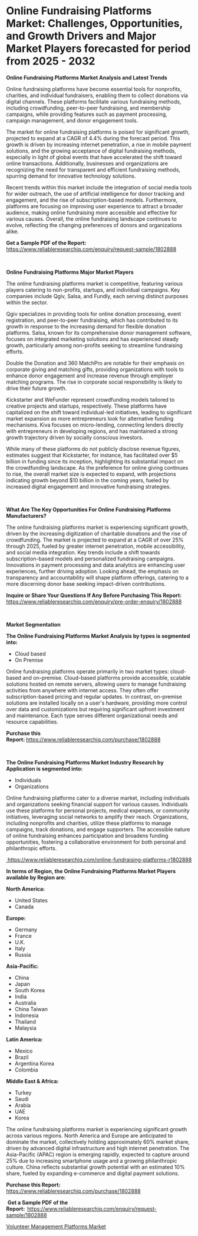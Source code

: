 <p><h1>Online Fundraising Platforms Market: Challenges, Opportunities, and Growth Drivers and Major Market Players forecasted for period from 2025 - 2032</h1></p><p><strong>Online Fundraising Platforms Market Analysis and Latest Trends</strong></p>
<p><p>Online fundraising platforms have become essential tools for nonprofits, charities, and individual fundraisers, enabling them to collect donations via digital channels. These platforms facilitate various fundraising methods, including crowdfunding, peer-to-peer fundraising, and membership campaigns, while providing features such as payment processing, campaign management, and donor engagement tools.</p><p>The market for online fundraising platforms is poised for significant growth, projected to expand at a CAGR of 4.4% during the forecast period. This growth is driven by increasing internet penetration, a rise in mobile payment solutions, and the growing acceptance of digital fundraising methods, especially in light of global events that have accelerated the shift toward online transactions. Additionally, businesses and organizations are recognizing the need for transparent and efficient fundraising methods, spurring demand for innovative technology solutions.</p><p>Recent trends within this market include the integration of social media tools for wider outreach, the use of artificial intelligence for donor tracking and engagement, and the rise of subscription-based models. Furthermore, platforms are focusing on improving user experience to attract a broader audience, making online fundraising more accessible and effective for various causes. Overall, the online fundraising landscape continues to evolve, reflecting the changing preferences of donors and organizations alike.</p></p>
<p><strong>Get a Sample PDF of the Report:&nbsp;</strong> <a href="https://www.reliableresearchiq.com/enquiry/request-sample/1802888?utm_campaign=2761&utm_medium=2&utm_source=Github&utm_content=ia&utm_term=10032025&utm_id=online-fundraising-platforms">https://www.reliableresearchiq.com/enquiry/request-sample/1802888</a></p>
<p>&nbsp;</p>
<p><strong>Online Fundraising Platforms Major Market Players</strong></p>
<p><p>The online fundraising platforms market is competitive, featuring various players catering to non-profits, startups, and individual campaigns. Key companies include Qgiv, Salsa, and Fundly, each serving distinct purposes within the sector.</p><p>Qgiv specializes in providing tools for online donation processing, event registration, and peer-to-peer fundraising, which has contributed to its growth in response to the increasing demand for flexible donation platforms. Salsa, known for its comprehensive donor management software, focuses on integrated marketing solutions and has experienced steady growth, particularly among non-profits seeking to streamline fundraising efforts.</p><p>Double the Donation and 360 MatchPro are notable for their emphasis on corporate giving and matching gifts, providing organizations with tools to enhance donor engagement and increase revenue through employer matching programs. The rise in corporate social responsibility is likely to drive their future growth.</p><p>Kickstarter and WeFunder represent crowdfunding models tailored to creative projects and startups, respectively. These platforms have capitalized on the shift toward individual-led initiatives, leading to significant market expansion as more entrepreneurs look for alternative funding mechanisms. Kiva focuses on micro-lending, connecting lenders directly with entrepreneurs in developing regions, and has maintained a strong growth trajectory driven by socially conscious investors.</p><p>While many of these platforms do not publicly disclose revenue figures, estimates suggest that Kickstarter, for instance, has facilitated over $5 billion in funding since its inception, highlighting its substantial impact on the crowdfunding landscape. As the preference for online giving continues to rise, the overall market size is expected to expand, with projections indicating growth beyond $10 billion in the coming years, fueled by increased digital engagement and innovative fundraising strategies.</p></p>
<p>&nbsp;</p>
<p><strong>What Are The Key Opportunities For Online Fundraising Platforms Manufacturers?</strong></p>
<p><p>The online fundraising platforms market is experiencing significant growth, driven by the increasing digitization of charitable donations and the rise of crowdfunding. The market is projected to expand at a CAGR of over 25% through 2025, fueled by greater internet penetration, mobile accessibility, and social media integration. Key trends include a shift towards subscription-based models and personalized fundraising campaigns. Innovations in payment processing and data analytics are enhancing user experiences, further driving adoption. Looking ahead, the emphasis on transparency and accountability will shape platform offerings, catering to a more discerning donor base seeking impact-driven contributions.</p></p>
<p><strong>Inquire or Share Your Questions If Any Before Purchasing This Report:</strong> <a href="https://www.reliableresearchiq.com/enquiry/pre-order-enquiry/1802888?utm_campaign=2761&utm_medium=2&utm_source=Github&utm_content=ia&utm_term=10032025&utm_id=online-fundraising-platforms">https://www.reliableresearchiq.com/enquiry/pre-order-enquiry/1802888</a></p>
<p>&nbsp;</p>
<p><strong>Market Segmentation</strong></p>
<p><strong>The Online Fundraising Platforms Market Analysis by types is segmented into:</strong></p>
<p><ul><li>Cloud based</li><li>On Premise</li></ul></p>
<p><p>Online fundraising platforms operate primarily in two market types: cloud-based and on-premise. Cloud-based platforms provide accessible, scalable solutions hosted on remote servers, allowing users to manage fundraising activities from anywhere with internet access. They often offer subscription-based pricing and regular updates. In contrast, on-premise solutions are installed locally on a user's hardware, providing more control over data and customizations but requiring significant upfront investment and maintenance. Each type serves different organizational needs and resource capabilities.</p></p>
<p><strong>Purchase this Report:&nbsp;</strong><a href="https://www.reliableresearchiq.com/purchase/1802888?utm_campaign=2761&utm_medium=2&utm_source=Github&utm_content=ia&utm_term=10032025&utm_id=online-fundraising-platforms">https://www.reliableresearchiq.com/purchase/1802888</a></p>
<p>&nbsp;</p>
<p><strong>The Online Fundraising Platforms Market Industry Research by Application is segmented into:</strong></p>
<p><ul><li>Individuals</li><li>Organizations</li></ul></p>
<p><p>Online fundraising platforms cater to a diverse market, including individuals and organizations seeking financial support for various causes. Individuals use these platforms for personal projects, medical expenses, or community initiatives, leveraging social networks to amplify their reach. Organizations, including nonprofits and charities, utilize these platforms to manage campaigns, track donations, and engage supporters. The accessible nature of online fundraising enhances participation and broadens funding opportunities, fostering a collaborative environment for both personal and philanthropic efforts.</p></p>
<p><a href="https://www.reliableresearchiq.com/online-fundraising-platforms-r1802888?utm_campaign=2761&utm_medium=2&utm_source=Github&utm_content=ia&utm_term=10032025&utm_id=online-fundraising-platforms">&nbsp;https://www.reliableresearchiq.com/online-fundraising-platforms-r1802888</a></p>
<p><strong>In terms of Region, the Online Fundraising Platforms Market Players available by Region are:</strong></p>
<p>
    <p> <strong> North America: </strong>
        <ul>
            <li>United States</li>
            <li>Canada</li>
        </ul>
        </p> 
    <p> <strong> Europe: </strong>
        <ul>
            <li>Germany</li>
            <li>France</li>
            <li>U.K.</li>
            <li>Italy</li>
            <li>Russia</li>
        </ul>
        </p> 
    <p> <strong> Asia-Pacific: </strong>
        <ul>
            <li>China</li>
            <li>Japan</li>
            <li>South Korea</li>
            <li>India</li>
            <li>Australia</li>
            <li>China Taiwan</li>
            <li>Indonesia</li>
            <li>Thailand</li>
            <li>Malaysia</li>
        </ul>
        </p> 
    <p> <strong> Latin America: </strong>
        <ul>
            <li>Mexico</li>
            <li>Brazil</li>
            <li>Argentina Korea</li>
            <li>Colombia</li>
        </ul>
        </p> 
    <p> <strong> Middle East & Africa: </strong>
        <ul>
            <li>Turkey</li>
            <li>Saudi</li>
            <li>Arabia</li>
            <li>UAE</li>
            <li>Korea</li>
        </ul>
    </p>
    </p>
<p><p>The online fundraising platforms market is experiencing significant growth across various regions. North America and Europe are anticipated to dominate the market, collectively holding approximately 60% market share, driven by advanced digital infrastructure and high internet penetration. The Asia-Pacific (APAC) region is emerging rapidly, expected to capture around 25% due to increasing smartphone usage and a growing philanthropic culture. China reflects substantial growth potential with an estimated 10% share, fueled by expanding e-commerce and digital payment solutions.</p></p>
<p><strong>Purchase this Report: </strong><a href="https://www.reliableresearchiq.com/purchase/1802888?utm_campaign=2761&utm_medium=2&utm_source=Github&utm_content=ia&utm_term=10032025&utm_id=online-fundraising-platforms">https://www.reliableresearchiq.com/purchase/1802888</a></p>
<p>&nbsp;<strong>Get a Sample PDF of the Report:&nbsp;&nbsp;</strong><a href="https://www.reliableresearchiq.com/enquiry/request-sample/1802888?utm_campaign=2761&utm_medium=2&utm_source=Github&utm_content=ia&utm_term=10032025&utm_id=online-fundraising-platforms">https://www.reliableresearchiq.com/enquiry/request-sample/1802888</a></p>
<p><strong></strong></p>
<p><p><a href="https://github.com/saaindosya/Market-Research-Report-List-1/blob/main/volunteer-management-platforms-market.md?utm_campaign=2761&utm_medium=2&utm_source=Github&utm_content=ia&utm_term=10032025&utm_id=online-fundraising-platforms">Volunteer Management Platforms Market</a></p></p>
